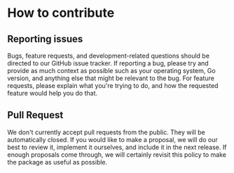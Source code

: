 # How to contribute

## Reporting issues

Bugs, feature requests, and development-related questions should be directed to our GitHub issue tracker. If reporting a bug, please try and provide as much context as possible such as your operating system, Go version, and anything else that might be relevant to the bug. For feature requests, please explain what you're trying to do, and how the requested feature would help you do that.

## Pull Request

We don't currently accept pull requests from the public. They will be automatically closed. If you would like to make a proposal, we will do our best to review it, implement it ourselves, and include it in the next release. If enough proposals come through, we will certainly revisit this policy to make the package as useful as possible.
